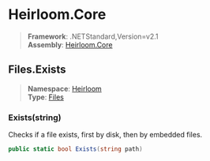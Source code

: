 # Heirloom.Core

> **Framework**: .NETStandard,Version=v2.1  
> **Assembly**: [Heirloom.Core][0]  

## Files.Exists

> **Namespace**: [Heirloom][0]  
> **Type**: [Files][1]  

### Exists(string)

Checks if a file exists, first by disk, then by embedded files.

```cs
public static bool Exists(string path)
```

[0]: ../Heirloom.Core.md
[1]: Heirloom.Files.md

